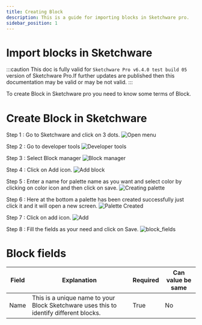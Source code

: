 ```yaml
---
title: Creating Block
description: This is a guide for importing blocks in Sketchware pro.
sidebar_position: 1
---
```

# Import blocks in Sketchware
:::caution
This doc is fully valid for `Sketchware Pro v6.4.0 test build 05` version of Sketchware Pro.If further updates are published then this documentation may be valid or may be not valid.
:::

To create Block in Sketchware pro you need to know some terms of Block.

# Create Block in Sketchware
Step 1 : Go to Sketchware and click on 3 dots.
![Open menu](assets/Open-menu.jpg)

Step 2 : Go to developer tools
![Developer tools](assets/developer-tools.jpg)

Step 3 : Select Block manager
![Block manager](assets/block-manager.jpg)

Step 4 : Click on Add icon.
![Add block](assets/Add-block.jpg)

Step 5 : Enter a name for palette name as you want and select color by clicking on color icon and then click on save.
![Creating palette](assets/creating-palette2.jpg)

Step 6 : Here at the bottom a palette has been created successfully just click it and it will open a new screen.
![Palette Created](assets/palette-created2.jpg)

Step 7 : Click on add icon.
![Add](assets/add_block_icon.jpg)

Step 8 : Fill the fields as your need and click on Save.
![block_fields](assets/block_fields.jpg)

# Block fields
| Field | Explanation | Required | Can value be same |
| --- | --- | --- | --- | 
| Name | This is a unique name to your Block Sketchware uses this to identify different blocks. | True | No |